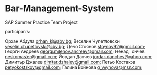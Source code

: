 Bar-Management-System
=====================

SAP Summer Practice Team Project

participants:

Орхан Абдула orhan_kj@abv.bg;
Веселин Чупетловски veselin.chupetlovski@abv.bg;
Дечо Стоянов stoynov92@gmail.com;
Георги Андреев georgi.milenov.andreev@gmail.com;
Ненад Тончев neskomaster@gmail.com;
Йордан Данчев jordan.danchev@yahoo.com;
Димитър Джалев dimitar.dzhalev@gmail.com;
Петьо Костаков petyokostakov@gmail.com;
Галина Войнова g_voynova@msn.com;

